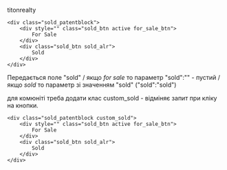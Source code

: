 titonrealty
```
<div class="sold_patentblock">
    <div style="" class="sold_btn active for_sale_btn">
        For Sale
    </div>
    <div class="sold_btn sold_alr">
        Sold
    </div>
</div>
```

Передається поле "sold" / якщо *for sale* то параметр "sold":"" - пустий / якщо *sold* то параметр зі значенням "sold" ("sold":"sold")

для комюніті треба додати клас custom_sold - відміняє запит при кліку на кнопки.
```
<div class="sold_patentblock custom_sold">
    <div style="" class="sold_btn active for_sale_btn">
        For Sale
    </div>
    <div class="sold_btn sold_alr">
        Sold
    </div>
</div>
```
